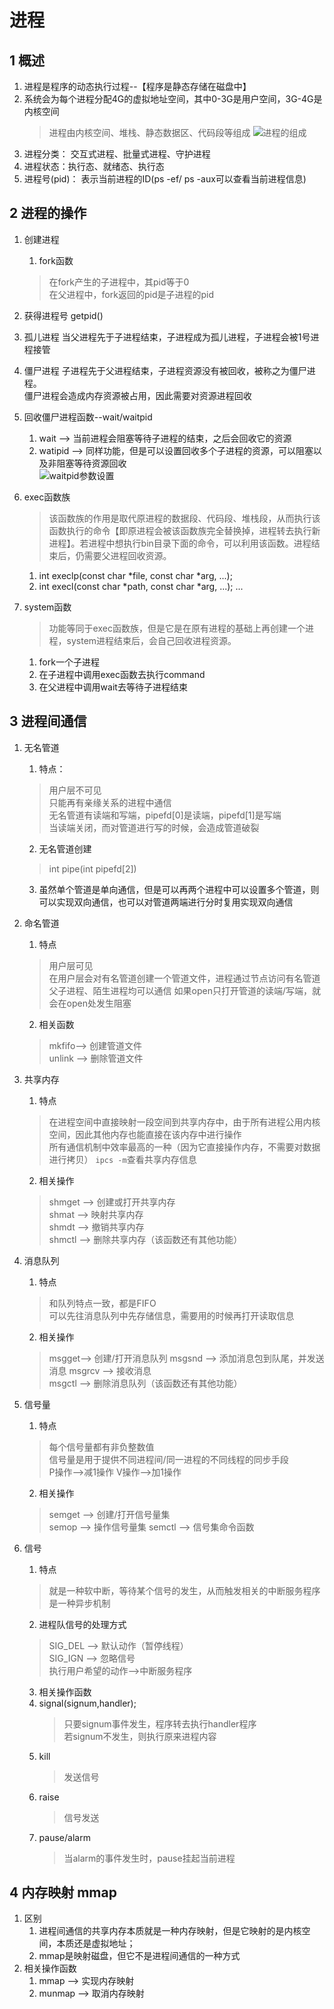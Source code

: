 <!--
 * @Description: In User Settings Edit
 * @Author: your name
 * @Date: 2019-09-15 22:58:56
 * @LastEditTime: 2019-10-22 09:51:14
 * @LastEditors: Please set LastEditors
 -->
# 进程
## 1 概述
1. 进程是程序的动态执行过程--【程序是静态存储在磁盘中】
2. 系统会为每个进程分配4G的虚拟地址空间，其中0-3G是用户空间，3G-4G是内核空间
   > 进程由内核空间、堆栈、静态数据区、代码段等组成
   ![进程的组成](https://github.com/TimChanCHN/pictures/raw/master/Linux/%E8%BF%9B%E7%A8%8B%E7%BB%93%E6%9E%84.png)
3. 进程分类： 交互式进程、批量式进程、守护进程
4. 进程状态：执行态、就绪态、执行态
5. 进程号(pid)： 表示当前进程的ID(ps -ef/ ps -aux可以查看当前进程信息)

## 2 进程的操作
1. 创建进程
   1. fork函数
    > 在fork产生的子进程中，其pid等于0  
    > 在父进程中，fork返回的pid是子进程的pid  
2. 获得进程号
   getpid()

3. 孤儿进程
   当父进程先于子进程结束，子进程成为孤儿进程，子进程会被1号进程接管

4. 僵尸进程
   子进程先于父进程结束，子进程资源没有被回收，被称之为僵尸进程。  
   僵尸进程会造成内存资源被占用，因此需要对资源进程回收

5. 回收僵尸进程函数--wait/waitpid
   1. wait --> 当前进程会阻塞等待子进程的结束，之后会回收它的资源
   2. watipid --> 同样功能，但是可以设置回收多个子进程的资源，可以阻塞以及非阻塞等待资源回收  
    ![waitpid参数设置](https://github.com/TimChanCHN/pictures/raw/master/Linux/waitpid.png)

6. exec函数族
   > 该函数族的作用是取代原进程的数据段、代码段、堆栈段，从而执行该函数执行的命令【即原进程会被该函数族完全替换掉，进程转去执行新进程】。若进程中想执行bin目录下面的命令，可以利用该函数。进程结束后，仍需要父进程回收资源。
   1. int execlp(const char *file, const char *arg, ...);
   2. int execl(const char *path, const char *arg, ...);
   ...

7. system函数
   > 功能等同于exec函数族，但是它是在原有进程的基础上再创建一个进程，system进程结束后，会自己回收进程资源。
   1. fork一个子进程
   2. 在子进程中调用exec函数去执行command
   3. 在父进程中调用wait去等待子进程结束

## 3 进程间通信
1. 无名管道
   1. 特点：
     > 用户层不可见  
     > 只能再有亲缘关系的进程中通信  
     > 无名管道有读端和写端，pipefd[0]是读端，pipefd[1]是写端  
     > 当读端关闭，而对管道进行写的时候，会造成管道破裂  
    2. 无名管道创建  
     > int pipe(int pipefd[2])

    3. 虽然单个管道是单向通信，但是可以再两个进程中可以设置多个管道，则可以实现双向通信，也可以对管道两端进行分时复用实现双向通信
   
2. 命名管道
   1. 特点
     > 用户层可见  
     > 在用户层会对有名管道创建一个管道文件，进程通过节点访问有名管道
     > 父子进程、陌生进程均可以通信
     > 如果open只打开管道的读端/写端，就会在open处发生阻塞  
    2. 相关函数
    > mkfifo--> 创建管道文件  
    > unlink --> 删除管道文件 

3. 共享内存
   1. 特点
    > 在进程空间中直接映射一段空间到共享内存中，由于所有进程公用内核空间，因此其他内存也能直接在该内存中进行操作  
    > 所有通信机制中效率最高的一种（因为它直接操作内存，不需要对数据进行拷贝） 
    > `ipcs -m`查看共享内存信息 
    2. 相关操作
    > shmget --> 创建或打开共享内存  
    > shmat --> 映射共享内存  
    > shmdt --> 撤销共享内存  
    > shmctl --> 删除共享内存（该函数还有其他功能）

4. 消息队列
   1. 特点
    > 和队列特点一致，都是FIFO  
    > 可以先往消息队列中先存储信息，需要用的时候再打开读取信息  
   2. 相关操作
    > msgget--> 创建/打开消息队列
    > msgsnd --> 添加消息包到队尾，并发送消息
    > msgrcv --> 接收消息  
    > msgctl --> 删除消息队列（该函数还有其他功能）

5. 信号量
   1. 特点
    > 每个信号量都有非负整数值  
    > 信号量是用于提供不同进程间/同一进程的不同线程的同步手段  
    > P操作-->减1操作    V操作-->加1操作  
    2. 相关操作
    > semget --> 创建/打开信号量集  
    > semop --> 操作信号量集
    > semctl --> 信号集命令函数

6. 信号
   1. 特点
    > 就是一种软中断，等待某个信号的发生，从而触发相关的中断服务程序  
    > 是一种异步机制  
   2. 进程队信号的处理方式
    > SIG_DEL   -->     默认动作（暂停线程）  
    > SIG_IGN   -->     忽略信号  
    > 执行用户希望的动作-->中断服务程序

   3. 相关操作函数  
    1. signal(signum,handler);
        > 只要signum事件发生，程序转去执行handler程序  
        > 若signum不发生，则执行原来进程内容  
    2. kill 
        > 发送信号
    3. raise
        > 信号发送
    4. pause/alarm
        > 当alarm的事件发生时，pause挂起当前进程

## 4 内存映射 mmap
1. 区别
   1. 进程间通信的共享内存本质就是一种内存映射，但是它映射的是内核空间，本质还是虚拟地址；
   2. mmap是映射磁盘，但它不是进程间通信的一种方式
2. 相关操作函数
   1. mmap --> 实现内存映射
   2. munmap --> 取消内存映射
